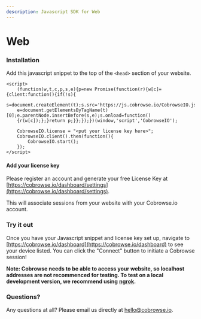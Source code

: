 ```yaml
---
description: Javascript SDK for Web
---
```


# Web

### Installation

Add this javascript snippet to the top of the `<head>` section of your website.

```markup
<script>
    (function(w,t,c,p,s,e){p=new Promise(function(r){w[c]={client:function(){if(!s){
    s=document.createElement(t);s.src='https://js.cobrowse.io/CobrowseIO.js';s.async=1;
    e=document.getElementsByTagName(t)[0];e.parentNode.insertBefore(s,e);s.onload=function()
    {r(w[c]);};}return p;}};});})(window,'script','CobrowseIO');

    CobrowseIO.license = "<put your license key here>";    
    CobrowseIO.client().then(function(){
        CobrowseIO.start();
    });
</script>
```

#### Add your license key

Please register an account and generate your free License Key at [https://cobrowse.io/dashboard/settings](https://cobrowse.io/dashboard/settings).

This will associate sessions from your website with your Cobrowse.io account.

### Try it out

Once you have your Javascript snippet and license key set up, navigate to [https://cobrowse.io/dashboard](https://cobrowse.io/dashboard) to see your device listed. You can click the "Connect" button to initiate a Cobrowse session!

**Note: Cobrowse needs to be able to access your website, so localhost addresses are not recommenced for testing. To test on a local development version, we recommend using** [**ngrok**](https://ngrok.com/)**.**

### Questions?

Any questions at all? Please email us directly at [hello@cobrowse.io](mailto:hello@cobrowse.io).

